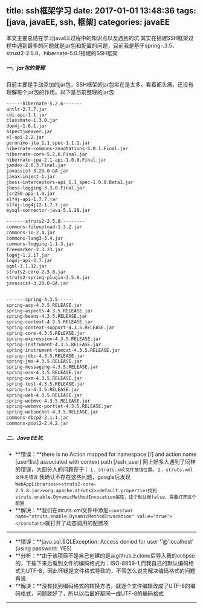 title: ssh框架学习
date: 2017-01-01 13:48:36
tags: [java, javaEE, ssh, 框架]
categories: javaEE
---
本文主要总结在学习javaEE过程中的知识点以及遇到的坑
其实在搭建SSH框架过程中遇到最多的问题就是jar包和配置的问题，目前我是基于spring-.3.5、strust2-2.5.8、hibernate-5.0.1搭建的SSH框架
<!--more-->
##### 一、jar包的管理
目前主要是手动添加的jar包，SSH框架的jar包实在是太多，看着都头痛，还没有理解每个jar包的作用。以下是目前整理的jar包
``` bash
------hibernate-5.2.6-------
antlr-2.7.7.jar
cdi-api-1.1.jar
classmate-1.3.0.jar
dom4j-1.6.1.jar
aspectjweaver.jar
el-api-2.2.jar
geronimo-jta_1.1_spec-1.1.1.jar
hibernate-commons-annotations-5.0.1.Final.jar
hibernate-core-5.2.6.Final.jar
hibernate-jpa-2.1-api-1.0.0.Final.jar
jandex-2.0.3.Final.jar
javassist-3.20.0-GA.jar
javax.inject-1.jar
jboss-interceptors-api_1.1_spec-1.0.0.Beta1.jar
jboss-logging-3.3.0.Final.jar
jsr250-api-1.0.jar
slf4j-api-1.7.7.jar
slf4j-log4j12-1.7.7.jar
mysql-connector-java-5.1.28.jar

-------struts2-2.5.8---------
commons-fileupload-1.3.2.jar
commons-io-2.4.jar
commons-lang3-3.4.jar
commons-logging-1.1.3.jar
freemarker-2.3.23.jar
log4j-1.2.17.jar
log4j-api-2.7.jar
ognl-3.1.12.jar
struts2-core-2.5.8.jar
struts2-spring-plugin-2.5.8.jar
javassist-3.20.0-GA.jar


-------spring-4.3.5------
spring-aop-4.3.5.RELEASE.jar
spring-aspects-4.3.5.RELEASE.jar
spring-beans-4.3.5.RELEASE.jar
spring-context-4.3.5.RELEASE.jar
spring-context-support-4.3.5.RELEASE.jar
spring-core-4.3.5.RELEASE.jar
spring-expression-4.3.5.RELEASE.jar
spring-instrument-4.3.5.RELEASE.jar
spring-instrument-tomcat-4.3.5.RELEASE.jar
spring-jdbc-4.3.5.RELEASE.jar
spring-jms-4.3.5.RELEASE.jar
spring-messaging-4.3.5.RELEASE.jar
spring-orm-4.3.5.RELEASE.jar
spring-oxm-4.3.5.RELEASE.jar
spring-test-4.3.5.RELEASE.jar
spring-tx-4.3.5.RELEASE.jar
spring-web-4.3.5.RELEASE.jar
spring-webmvc-4.3.5.RELEASE.jar
spring-webmvc-portlet-4.3.5.RELEASE.jar
spring-websocket-4.3.5.RELEASE.jar
commons-dbcp2-2.1.1.jar
commons-pool2-2.4.2.jar
```
##### 二、Java EE坑

> 
* **错误：**there is no Action mapped for namespace [/] and action name [user!list] associated with context path [/ssh_user]
	网上好多人遇到了同样的错误，大部分人的问题在于：`１．struts.xml文件放错位置。２．struts.xml文件名错误`
    我确认不存在这些问题，google后发现`WebAppLibraries>>struts2-core-2.5.8.jar>>org.apache.struts2>>default.properties找到struts.enable.DynamicMethodInvocation属性，这个默认是false，需要打开这个配置`
* **解决：**我们在struts.xml文件中添加`<constant name="struts.enable.DynamicMethodInvocation" value="true"></constant>`就打开了动态调用的配置项

***
> 
* **错误：**java.sql.SQLException: Access denied for user ''@'localhost' (using password: YES)
* **分析：**由于该项目不是自己创建的是从github上clone后导入我的eclipse的，下载下来后看到文件的编码格式为：ISO-8859-1,而我自己的默认编码格式为UTF-8，因此怀疑是文件格式导致的，不管怎么说先解决编码格式的问题再说
* **解决：**没有找到编码格式的转换方法，就逐个文件编辑改成了UTF-8的编码格式，问题就好了，所以以后最好都同一成UTF-8的编码格式

***